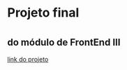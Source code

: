<h1>Projeto final<h1>
<h2>do módulo de FrontEnd III </h2>

<a href="https://growbase-task-list.vercel.app/sign-in">link do projeto</a>
